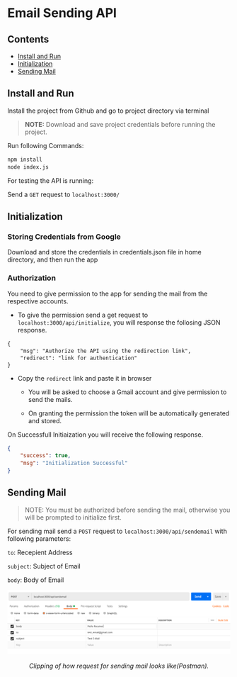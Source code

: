 # Email Sending API

## Contents

- [Install and Run](#install_and_run)
- [Initialization](#initialization)
- [Sending Mail](#sending_mails)

<div id="install_and_run"></div>

## Install and Run

Install the project from Github and go to project directory via terminal

> **NOTE:** Download and save project credentials before running the project.

Run following Commands:

```bash
npm install
node index.js
```

For testing the API is running:

Send a `GET` request to `localhost:3000/`

<div id="initialization"></div>

## Initialization

### Storing Credentials from Google

Download and store the credentials in credentials.json file in home directory, and then run the app

### Authorization

You need to give permission to the app for sending the mail from the respective accounts.

- To give the permission send a get request to `localhost:3000/api/initialize`, you will response the follosing JSON response.

```iso
{
    "msg": "Authorize the API using the redirection link",
    "redirect": "link for authentication"
}
```

- Copy the `redirect` link and paste it in browser 

  - You will be asked to choose a Gmail account and give permission to send the mails.

  - On granting the permission the token will be automatically generated and stored.

On Successfull Initiaization you will receive the following response.

```json
{
    "success": true,
    "msg": "Initialization Successful"
}
```

<div id="sending_mails"></div>

## Sending Mail

> NOTE: You must be authorized before sending the mail, otherwise you will be prompted to initialize first.

For sending mail send a `POST` request to `localhost:3000/api/sendemail` with following parameters:

`to`: Recepient Address

`subject`: Subject of Email

`body`: Body of Email

![Clipping of how request for sending mail looks like(Postman).](https://raw.githubusercontent.com/ayushag99/assignment_quickwork/master/assets/post_request.png)


<p align="center"><em>Clipping of how request for sending mail looks like(Postman).</em></p>

